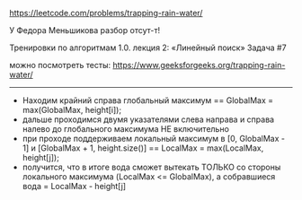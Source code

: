 https://leetcode.com/problems/trapping-rain-water/

У Федора Меньшикова разбор отсут-т!

Тренировки по алгоритмам 1.0. лекция 2: «Линейный поиск» Задача #7 

можно посмотреть тесты: https://www.geeksforgeeks.org/trapping-rain-water/

_______

* Находим крайний справа глобальный максимум == GlobalMax = max(GlobalMax, height[i]);
* дальше проходимся двумя указателями слева направа и справа налево до глобального максимума НЕ включительно
* при проходе поддерживаем локальный максимум в [0, GlobalMax - 1] и [GlobalMax + 1, height.size()] == LocalMax = max(LocalMax, height[j]);
* получится, что в итоге вода сможет вытекать ТОЛЬКО со стороны локального максимума (LocalMax <= GlobalMax), а собравшиеся вода = LocalMax - height[j]
